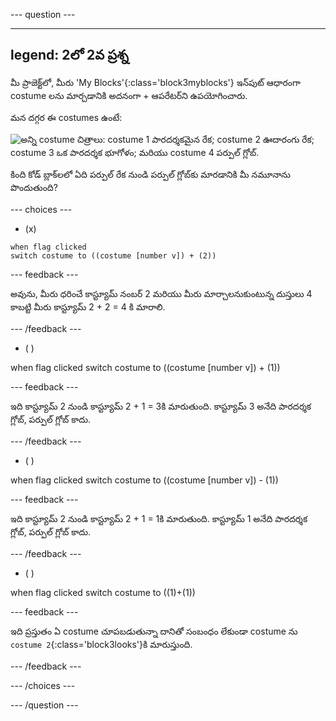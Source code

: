 
--- question ---

---
legend: 2లో 2వ ప్రశ్న
---

మీ ప్రాజెక్ట్‌లో, మీరు 'My Blocks'{:class='block3myblocks'} ఇన్‌పుట్ ఆధారంగా costume లను మార్చడానికి అదనంగా + ఆపరేటర్‌ని ఉపయోగించారు.

మన దగ్గర ఈ costumes ఉంటే:

![అన్ని costume చిత్రాలు: costume 1 పారదర్శకమైన రేక; costume 2 ఊదారంగు రేక; costume 3 ఒక పారదర్శక భూగోళం; మరియు costume 4 పర్పుల్ గ్లోబ్.](images/costumes_quiz.png)

కింది కోడ్ బ్లాక్‌లలో ఏది పర్పుల్ రేక నుండి పర్పుల్ గ్లోబ్‌కు మారడానికి మీ నమూనాను పొందుతుంది?

--- choices ---

- (x)

 ```blocks3
 when flag clicked
 switch costume to ((costume [number v]) + (2))
 ```

  --- feedback ---

అవును, మీరు ధరించే కాస్ట్యూమ్ నంబర్ 2 మరియు మీరు మార్చాలనుకుంటున్న దుస్తులు 4 కాబట్టి మీరు కాస్ట్యూమ్ 2 + 2 = 4 కి మారాలి.

  --- /feedback ---

- ( )

 when flag clicked switch costume to ((costume [number v]) + (1))

  --- feedback ---

ఇది కాస్ట్యూమ్ 2 నుండి కాస్ట్యూమ్ 2 + 1 = 3కి మారుతుంది. కాస్ట్యూమ్ 3 అనేది పారదర్శక గ్లోబ్, పర్పుల్ గ్లోబ్ కాదు.

  --- /feedback ---

- ( )

 when flag clicked switch costume to ((costume [number v]) - (1))

  --- feedback ---

ఇది కాస్ట్యూమ్ 2 నుండి కాస్ట్యూమ్ 2 + 1 = 1కి మారుతుంది. కాస్ట్యూమ్ 1 అనేది పారదర్శక గ్లోబ్, పర్పుల్ గ్లోబ్ కాదు.

  --- /feedback ---

- ( )

 when flag clicked switch costume to ((1)+(1))

  --- feedback ---

ఇది ప్రస్తుతం ఏ costume చూపబడుతున్నా దానితో సంబంధం లేకుండా costume ను `costume 2`{:class='block3looks'}కి మారుస్తుంది.

  --- /feedback ---

--- /choices ---

--- /question ---
